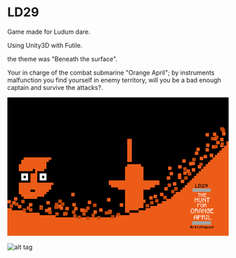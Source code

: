 LD29
====

Game made for Ludum dare.

Using Unity3D with Futile.

the theme was "Beneath the surface". 

Your in charge of the combat submarine "Orange April"; by instruments malfunction you find yourself in enemy territory, will you be a bad enough captain and survive the attacks?.


![alt tag](https://github.com/riktothepast/LD29/blob/master/title.png)

![alt tag](http://www.ludumdare.com/compo/wp-content/compo2/342546/14512-shot1.png)
